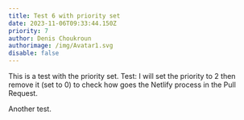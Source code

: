 ```yaml
---
title: Test 6 with priority set
date: 2023-11-06T09:33:44.150Z
priority: 7
author: Denis Choukroun
authorimage: /img/Avatar1.svg
disable: false
---
```

This is a test with the priority set.
Test:
I will set the priority to 2 then remove it (set to 0) to check how goes the Netlify process in the Pull Request.

Another test.